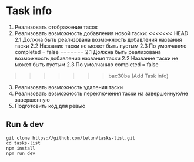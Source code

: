 # Task info

1. Реализовать отображение тасок
2. Реализовать возможность добавления новой таски:
<<<<<<< HEAD
2.1 Должна быть реализована возможность добавления названия таски
2.2 Название таски не может быть пустым
2.3 По умолчанию completed = false
=======
    2.1 Должна быть реализована возможность добавления названия таски
    2.2 Название таски не может быть пустым
    2.3 По умолчанию completed = false
>>>>>>> bac30ba (Add Task info)
3. Реализовать возможность удаления таски
4. Реализовать возможность переключения таски на завершенную/не завершенную
5. Подготовить код для ревью

## Run & dev
```
git clone https://github.com/letun/tasks-list.git
cd tasks-list
npm install
npm run dev
```
